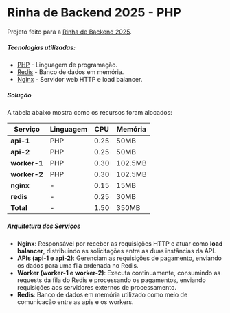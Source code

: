 # Rinha de Backend 2025 - PHP

Projeto feito para a [Rinha de Backend 2025](https://github.com/zanfranceschi/rinha-de-backend-2025).

##### Tecnologias utilizadas:

* [PHP](https://www.php.net/releases/8.4/en.php) - Linguagem de programação.
* [Redis](https://redis.io/) - Banco de dados em memória.
* [Nginx](https://nginx.org/) - Servidor web HTTP e load balancer.

##### Solução

A tabela abaixo mostra como os recursos foram alocados:

| Serviço      | Linguagem | CPU  | Memória   |
|--------------|-----------|------|-----------|
| **api-1**    | PHP       | 0.25 | 50MB      |
| **api-2**    | PHP       | 0.25 | 50MB      |
| **worker-1** | PHP       | 0.30 | 102.5MB   |
| **worker-2** | PHP       | 0.30 | 102.5MB   |
| **nginx**    | -         | 0.15 | 15MB      |
| **redis**    | -         | 0.25 | 30MB      |
| **Total**    | -         | 1.50 | 350MB     |

##### Arquitetura dos Serviços

- **Nginx**: Responsável por receber as requisições HTTP e atuar como **load balancer**, distribuindo as solicitações entre as duas instâncias da API.
- **APIs (api-1 e api-2)**: Gerenciam as requisições de pagamento, enviando os dados para uma fila ordenada no Redis.
- **Worker (worker-1 e worker-2)**: Executa continuamente, consumindo as requests da fila do Redis e processando os pagamentos, enviando requisições aos servidores externos de processamento.
- **Redis**: Banco de dados em memória utilizado como meio de comunicação entre as apis e os workers.
